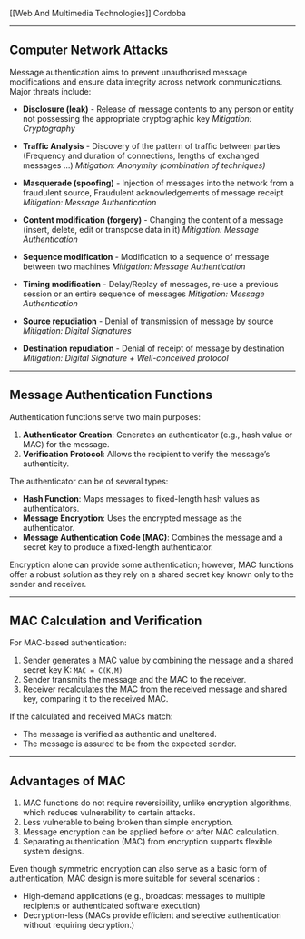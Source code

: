 [[Web And Multimedia Technologies]]
Cordoba
****
## Computer Network Attacks

Message authentication aims to prevent unauthorised message modifications and ensure data integrity across network communications. Major threats include:
- **Disclosure (leak)** - Release of message contents to any person or entity not possessing the appropriate cryptographic key
	*Mitigation: Cryptography*

- **Traffic Analysis** - Discovery of the pattern of traffic between parties (Frequency and duration of connections, lengths of exchanged messages ...)
	*Mitigation: Anonymity (combination of techniques)*

- **Masquerade (spoofing)** - Injection of messages into the network from a fraudulent source, Fraudulent acknowledgements of message receipt
	*Mitigation: Message Authentication*

- **Content modification (forgery)** - Changing the content of a message (insert, delete, edit or transpose data in it)
	*Mitigation: Message Authentication*

- **Sequence modification** - Modification to a sequence of message between two machines
	*Mitigation: Message Authentication*

- **Timing modification** - Delay/Replay of messages, re-use a previous session or an entire sequence of messages 
	*Mitigation: Message Authentication*

- **Source repudiation** - Denial of transmission of message by source
	*Mitigation: Digital Signatures*

- **Destination repudiation** - Denial of receipt of message by destination
	*Mitigation: Digital Signature + Well-conceived protocol*


****
## Message Authentication Functions

Authentication functions serve two main purposes:
1. **Authenticator Creation**: Generates an authenticator (e.g., hash value or MAC) for the message.
2. **Verification Protocol**: Allows the recipient to verify the message’s authenticity.

The authenticator can be of several types:
- **Hash Function**: Maps messages to fixed-length hash values as authenticators.
- **Message Encryption**: Uses the encrypted message as the authenticator.
- **Message Authentication Code (MAC)**: Combines the message and a secret key to produce a fixed-length authenticator.


Encryption alone can provide some authentication; however, MAC functions offer a robust solution as they rely on a shared secret key known only to the sender and receiver.


****
## MAC Calculation and Verification

For MAC-based authentication:
1. Sender generates a MAC value by combining the message and a shared secret key K: `MAC = C(K,M)`
2. Sender transmits the message and the MAC to the receiver.
3. Receiver recalculates the MAC from the received message and shared key, comparing it to the received MAC.

If the calculated and received MACs match:
- The message is verified as authentic and unaltered.
- The message is assured to be from the expected sender.


****
## Advantages of MAC

1. MAC functions do not require reversibility, unlike encryption algorithms, which reduces vulnerability to certain attacks.
2. Less vulnerable to being broken than simple encryption.
3. Message encryption can be applied before or after MAC calculation.
4. Separating authentication (MAC) from encryption supports flexible system designs.

Even though symmetric encryption can also serve as a basic form of authentication, MAC design is more suitable for several scenarios :
- High-demand applications (e.g., broadcast messages to multiple recipients or authenticated software execution)
- Decryption-less (MACs provide efficient and selective authentication without requiring decryption.)

